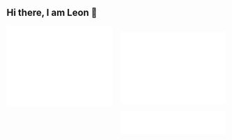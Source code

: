## Hi there, I am Leon 👋

<div align="center" style="display: flex; justify-content: center; align-items: flex-start;">
  <!-- Metrics on the left -->
  <div style="margin-right: 20px;">
    <img src="/github-metrics.svg" alt="Metrics" width="400">
  </div>
  
  <!-- Calendar and Languages stacked on the right -->
  <div>
    <p><img src="/metrics.plugin.isocalendar.svg" alt="Half-year Calendar" width="400"></p>
    <p><img src="/metrics.plugin.languages.svg" alt="Languages" width="400"></p>
  </div>
</div>
